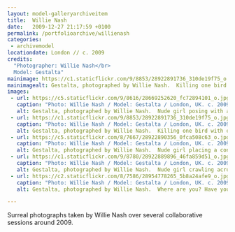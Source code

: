 ```yaml
---
layout: model-galleryarchiveitem
title:  Willie Nash
date:   2009-12-27 21:17:59 +0100
permalink: /portfolioarchive/willienash
categories:
 - archivemodel
locationdate: London // c. 2009
credits:
  "Photographer: Willie Nash</br>
  Model: Gestalta"
mainimage: https://c1.staticflickr.com/9/8853/28922891736_310de19f75_o.jpg
mainimagealt: Gestalta, photographed by Willie Nash.  Killing one bird with one stone. Nude girl lying under an artificial tree.
images:
 - url: https://c5.staticflickr.com/9/8616/28669252620_fc72894101_o.jpg
   caption: "Photo: Willie Nash / Model: Gestalta / London, UK. c. 2009"
   alt: Gestalta, photographed by Willie Nash.  Nude girl posing with a coffin, a chair and thirteen glasses of water.
 - url: https://c1.staticflickr.com/9/8853/28922891736_310de19f75_o.jpg
   caption: "Photo: Willie Nash / Model: Gestalta / London, UK. c. 2009"
   alt: Gestalta, photographed by Willie Nash.  Killing one bird with one stone. Nude girl lying under an artificial tree.
 - url: https://c5.staticflickr.com/8/7667/28922890356_0fca508c63_o.jpg
   caption: "Photo: Willie Nash / Model: Gestalta / London, UK. c. 2009"
   alt: Gestalta, photographed by Willie Nash.  Nude girl placing a concrete block onto a table with thirteen glasses of water.
 - url: https://c1.staticflickr.com/9/8780/28922889896_46fa859d51_o.jpg
   caption: "Photo: Willie Nash / Model: Gestalta / London, UK. c. 2009"
   alt: Gestalta, photographed by Willie Nash.  Nude girl crawling across a floor strewn with banana skins.
 - url: https://c2.staticflickr.com/8/7586/28954778265_5b8a24afe9_o.jpg
   caption: "Photo: Willie Nash / Model: Gestalta / London, UK. c. 2009"
   alt: Gestalta, photographed by Willie Nash.  Where are you? Have you gone on holiday?

---
```


Surreal photographs taken by Willie Nash over several collaborative sessions around 2009.
